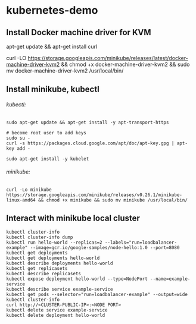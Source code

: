 # kubernetes-demo

## Install Docker machine driver for KVM
apt-get update && apt-get install curl

curl -LO https://storage.googleapis.com/minikube/releases/latest/docker-machine-driver-kvm2 && chmod +x docker-machine-driver-kvm2 && sudo mv docker-machine-driver-kvm2 /usr/local/bin/

## Install minikube, kubectl

###### kubectl:
```
sudo apt-get update && apt-get install -y apt-transport-https

# become root user to add keys
sudo su -
curl -s https://packages.cloud.google.com/apt/doc/apt-key.gpg | apt-key add -

sudo apt-get install -y kubelet 
```
###### minikube:
```
curl -Lo minikube https://storage.googleapis.com/minikube/releases/v0.26.1/minikube-linux-amd64 && chmod +x minikube && sudo mv minikube /usr/local/bin/
```

## Interact with minikube local cluster
```
kubectl cluster-info
kubectl cluster-info dump
kubectl run hello-world --replicas=2 --labels="run=loadbalancer-example" --image=gcr.io/google-samples/node-hello:1.0 --port=8080
kubectl get deployments
kubectl get deployments hello-world
kubectl describe deployments hello-world
kubectl get replicasets
kubectl describe replicasets
kubectl expose deployment hello-world --type=NodePort --name=example-service
kubectl describe service example-service
kubectl get pods --selector="run=loadbalancer-example" --output=wide
kubectl cluster-info
curl http://<CLUSTER-PUBLIC-IP>:<NODE PORT>
kubectl delete service example-service
kubectl delete deployment hello-world
```
